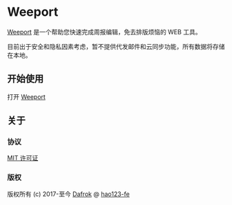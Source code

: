 # Weeport

[Weeport](https://hao123-fe.github.io/weeport/) 是一个帮助您快速完成周报编辑，免去排版烦恼的 WEB 工具。

目前出于安全和隐私因素考虑，暂不提供代发邮件和云同步功能，所有数据将存储在本地。

## 开始使用

打开 [Weeport](https://hao123-fe.github.io/weeport/)

## 关于

### 协议

[MIT 许可证](https://opensource.org/licenses/MIT)

### 版权

版权所有 (c) 2017-至今 [Dafrok](https://github.com/Dafrok) @ [hao123-fe](https://github.com/hao123-fe)